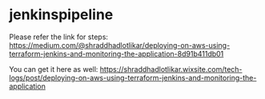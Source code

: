 # jenkinspipeline

Please refer the link for steps: https://medium.com/@shraddhadlotlikar/deploying-on-aws-using-terraform-jenkins-and-monitoring-the-application-8d91b411db01

You can get it here as well: https://shraddhadlotlikar.wixsite.com/tech-logs/post/deploying-on-aws-using-terraform-jenkins-and-monitoring-the-application
